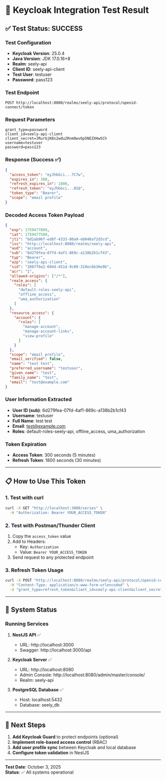 # 🔐 Keycloak Integration Test Result

## ✅ Test Status: SUCCESS

### Test Configuration
- **Keycloak Version**: 25.0.4
- **Java Version**: JDK 17.0.16+8
- **Realm**: seely-api
- **Client ID**: seely-api-client
- **Test User**: testuser
- **Password**: pass123

### Test Endpoint
```
POST http://localhost:8080/realms/seely-api/protocol/openid-connect/token
```

### Request Parameters
```
grant_type=password
client_id=seely-api-client
client_secret=JRurGjK8s2wdu2RnmOwv6p5NEZXHwSCh
username=testuser
password=pass123
```

### Response (Success ✅)
```json
{
  "access_token": "eyJhbGci...7C7w",
  "expires_in": 300,
  "refresh_expires_in": 1800,
  "refresh_token": "eyJhbGci...8SQ",
  "token_type": "Bearer",
  "scope": "email profile"
}
```

### Decoded Access Token Payload
```json
{
  "exp": 1759477809,
  "iat": 1759477509,
  "jti": "bd2ab96f-ed8f-4333-80a9-eb048af2d3cd",
  "iss": "http://localhost:8080/realms/seely-api",
  "aud": "account",
  "sub": "6d279fea-07fd-4af1-869c-a138b2b1cf43",
  "typ": "Bearer",
  "azp": "seely-api-client",
  "sid": "2867f0a2-694d-451d-9c09-310ec6b36e9b",
  "acr": "1",
  "allowed-origins": ["/*"],
  "realm_access": {
    "roles": [
      "default-roles-seely-api",
      "offline_access",
      "uma_authorization"
    ]
  },
  "resource_access": {
    "account": {
      "roles": [
        "manage-account",
        "manage-account-links",
        "view-profile"
      ]
    }
  },
  "scope": "email profile",
  "email_verified": false,
  "name": "test test",
  "preferred_username": "testuser",
  "given_name": "test",
  "family_name": "test",
  "email": "test@example.com"
}
```

### User Information Extracted
- **User ID (sub)**: 6d279fea-07fd-4af1-869c-a138b2b1cf43
- **Username**: testuser
- **Full Name**: test test
- **Email**: test@example.com
- **Roles**: default-roles-seely-api, offline_access, uma_authorization

### Token Expiration
- **Access Token**: 300 seconds (5 minutes)
- **Refresh Token**: 1800 seconds (30 minutes)

---

## 📋 How to Use This Token

### 1. Test with curl
```bash
curl -X GET "http://localhost:3000/series" \
  -H "Authorization: Bearer YOUR_ACCESS_TOKEN"
```

### 2. Test with Postman/Thunder Client
1. Copy the `access_token` value
2. Add to Headers:
   - Key: `Authorization`
   - Value: `Bearer YOUR_ACCESS_TOKEN`
3. Send request to any protected endpoint

### 3. Refresh Token Usage
```bash
curl -X POST "http://localhost:8080/realms/seely-api/protocol/openid-connect/token" \
  -H "Content-Type: application/x-www-form-urlencoded" \
  -d "grant_type=refresh_token&client_id=seely-api-client&client_secret=JRurGjK8s2wdu2RnmOwv6p5NEZXHwSCh&refresh_token=YOUR_REFRESH_TOKEN"
```

---

## 🚀 System Status

### Running Services
1. **NestJS API** ✅
   - URL: http://localhost:3000
   - Swagger: http://localhost:3000/api

2. **Keycloak Server** ✅
   - URL: http://localhost:8080
   - Admin Console: http://localhost:8080/admin/master/console/
   - Realm: seely-api

3. **PostgreSQL Database** ✅
   - Host: localhost:5432
   - Database: seely_db

---

## 🎯 Next Steps

1. **Add Keycloak Guard** to protect endpoints (optional)
2. **Implement role-based access control** (RBAC)
3. **Add user profile sync** between Keycloak and local database
4. **Configure token validation** in NestJS

---

**Test Date**: October 3, 2025  
**Status**: ✅ All systems operational
